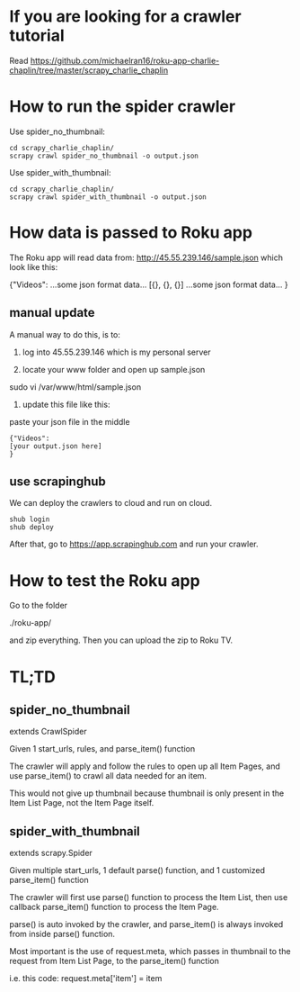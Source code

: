 # If you are looking for a crawler tutorial

Read https://github.com/michaelran16/roku-app-charlie-chaplin/tree/master/scrapy_charlie_chaplin

# How to run the spider crawler

Use spider_no_thumbnail:

    cd scrapy_charlie_chaplin/
    scrapy crawl spider_no_thumbnail -o output.json

Use spider_with_thumbnail: 

    cd scrapy_charlie_chaplin/
    scrapy crawl spider_with_thumbnail -o output.json

# How data is passed to Roku app

The Roku app will read data from: http://45.55.239.146/sample.json which look like this:

  {"Videos":
    ...some json format data...
    [{}, {}, {}]
    ...some json format data...
  }

## manual update

A manual way to do this, is to:

1. log into 45.55.239.146 which is my personal server

1. locate your www folder and open up sample.json

  sudo vi /var/www/html/sample.json
  
1. update this file like this:

paste your json file in the middle

    {"Videos":
    [your output.json here]
    }

## use scrapinghub

We can deploy the crawlers to cloud and run on cloud. 

    shub login
    shub deploy

After that, go to https://app.scrapinghub.com and run your crawler.

# How to test the Roku app

Go to the folder

  ./roku-app/

and zip everything. Then you can upload the zip to Roku TV.

# TL;TD

## spider_no_thumbnail

extends CrawlSpider

Given 1 start_urls, rules, and parse_item() function

The crawler will apply and follow the rules to open up all Item Pages, and use parse_item() to crawl all data needed for an item. 

This would not give up thumbnail because thumbnail is only present in the Item List Page, not the Item Page itself. 

## spider_with_thumbnail

extends scrapy.Spider

Given multiple start_urls, 1 default parse() function, and 1 customized parse_item() function

The crawler will first use parse() function to process the Item List, then use callback parse_item() function to process the Item Page. 

parse() is auto invoked by the crawler, and parse_item() is always invoked from inside parse() function. 

Most important is the use of request.meta, which passes in thumbnail to the request from Item List Page, to the parse_item() function

i.e. this code: request.meta['item'] = item
